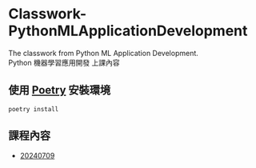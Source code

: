 # Classwork-PythonMLApplicationDevelopment

The classwork from Python ML Application Development.\
Python 機器學習應用開發 上課內容

## 使用 [Poetry](https://python-poetry.org/docs/) 安裝環境

```shell
poetry install
```

## 課程內容

- [20240709](https://github.com/chesterXalan/Classwork-PythonMLApplicationDevelopment/tree/main/lesson01)

